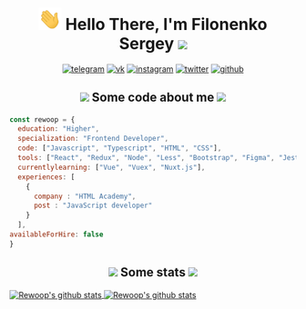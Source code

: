 <h1 align="center">
  <img src="https://raw.githubusercontent.com/rewoop/rewoop/master/wave.gif" width="40px">
  <strong> Hello There, I'm Filonenko Sergey</strong>
  <img src="https://media.giphy.com/media/9nuXRx5EfGsKc/giphy.gif" width="45px">
</h1>

<p align="center">
  <a href="https://t.me/rewoooop"><img src="https://img.icons8.com/clouds/150/000000/telegram-app.png" alt="telegram"/></a>
  <a href="https://vk.com/rewoop"><img src="https://img.icons8.com/clouds/150/000000/vk-com.png" alt="vk"/></a>
  <a href="https://instagram.com/serejathecreator"><img src="https://img.icons8.com/clouds/150/000000/instagram-new--v2.png" alt="instagram"/></a>
  <a href="https://twitter.com/rewoooop"><img src="https://img.icons8.com/clouds/150/000000/twitter.png" alt="twitter"/></a>
  <a href="https://github.com/rewoop"><img src="https://img.icons8.com/clouds/150/000000/github.png" alt="github"/></a>
</p>

<h2 align="center">
  <img src="https://media.giphy.com/media/WSCNSbSgg7LqtqJ2h8/giphy.gif" width="90">
  <strong>Some code about me</strong>
  <img src="https://media.giphy.com/media/WSCNSbSgg7LqtqJ2h8/giphy.gif" width="90">
</h2>

```javascript
const rewoop = {
  education: "Higher",
  specialization: "Frontend Developer",
  code: ["Javascript", "Typescript", "HTML", "CSS"],
  tools: ["React", "Redux", "Node", "Less", "Bootstrap", "Figma", "Jest", "Enzyme", "Webpack", "Gulp"],
  currentlylearning: ["Vue", "Vuex", "Nuxt.js"],
  experiences: [
    {
      company : "HTML Academy",
      post : "JavaScript developer"
    }
  ],
availableForHire: false
}
```

<h2 align="center">
  <img src="https://media.giphy.com/media/ZccS9Dpzegut1Fcq2c/giphy.gif" width="50">
  <strong>Some stats</strong>
  <img src="https://media.giphy.com/media/ZccS9Dpzegut1Fcq2c/giphy.gif" width="50">
</h2>

<a href="https://github.com/anuraghazra/github-readme-stats">
  <img align="center" src="https://github-readme-stats.vercel.app/api?username=rewoop&show_icons=true&hide_border=true&line_height=25&hide_title=true&theme=radical" alt="Rewoop's github stats" />
</a>
  
<a href="https://github.com/anuraghazra/github-readme-stats">
  <img align="center" src="https://github-readme-stats.anuraghazra1.vercel.app/api/top-langs/?username=rewoop&layout=compact&hide_border=true&theme=radical" alt="Rewoop's github stats" />
</a>
